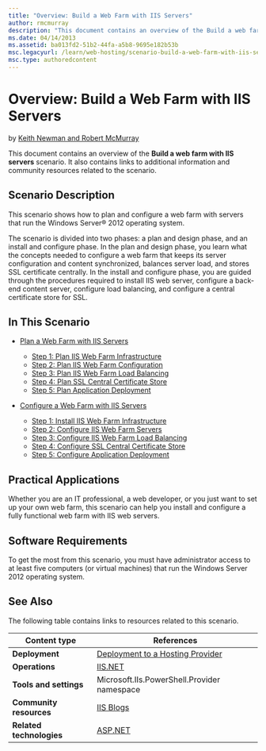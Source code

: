 ```yaml
---
title: "Overview: Build a Web Farm with IIS Servers"
author: rmcmurray
description: "This document contains an overview of the Build a web farm with IIS servers scenario. It also contains links to additional information and community resource..."
ms.date: 04/14/2013
ms.assetid: ba013fd2-51b2-44fa-a5b8-9695e182b53b
msc.legacyurl: /learn/web-hosting/scenario-build-a-web-farm-with-iis-servers/overview-build-a-web-farm-with-iis-servers
msc.type: authoredcontent
---
```

Overview: Build a Web Farm with IIS Servers
====================
by [Keith Newman and Robert McMurray](https://github.com/rmcmurray)

This document contains an overview of the **Build a web farm with IIS servers** scenario. It also contains links to additional information and community resources related to the scenario.

## Scenario Description

This scenario shows how to plan and configure a web farm with servers that run the Windows Server® 2012 operating system.

The scenario is divided into two phases: a plan and design phase, and an install and configure phase. In the plan and design phase, you learn what the concepts needed to configure a web farm that keeps its server configuration and content synchronized, balances server load, and stores SSL certificate centrally. In the install and configure phase, you are guided through the procedures required to install IIS web server, configure a back-end content server, configure load balancing, and configure a central certificate store for SSL.

## In This Scenario

- [Plan a Web Farm with IIS Servers](plan-a-web-farm-with-iis-servers.md)

    - [Step 1: Plan IIS Web Farm Infrastructure](planning-step-1-plan-iis-web-farm-infrastructure.md)
    - [Step 2: Plan IIS Web Farm Configuration](planning-step-2-plan-iis-web-farm-configuration.md)
    - [Step 3: Plan IIS Web Farm Load Balancing](planning-step-3-plan-iis-web-farm-load-balancing.md)
    - [Step 4: Plan SSL Central Certificate Store](planning-step-4-plan-ssl-central-certificate-store.md)
    - [Step 5: Plan Application Deployment](planning-step-5-plan-application-deployment.md)
- [Configure a Web Farm with IIS Servers](configure-a-web-farm-with-iis-servers.md)

    - [Step 1: Install IIS Web Farm Infrastructure](configuring-step-1-install-iis-web-farm-infrastructure.md)
    - [Step 2: Configure IIS Web Farm Servers](configuring-step-2-configure-iis-web-farm-servers.md)
    - [Step 3: Configure IIS Web Farm Load Balancing](configuring-step-3-configure-iis-web-farm-load-balancing.md)
    - [Step 4: Configure SSL Central Certificate Store](configuring-step-4-configure-ssl-central-certificate-store.md)
    - [Step 5: Configure Application Deployment](configuring-step-5-configure-application-deployment.md)

## Practical Applications

Whether you are an IT professional, a web developer, or you just want to set up your own web farm, this scenario can help you install and configure a fully functional web farm with IIS web servers.

## Software Requirements

To get the most from this scenario, you must have administrator access to at least five computers (or virtual machines) that run the Windows Server 2012 operating system.

## See Also

The following table contains links to resources related to this scenario.

| Content type | References |
| --- | --- |
| **Deployment** | [Deployment to a Hosting Provider](https://www.asp.net/web-forms/tutorials/deployment-to-a-hosting-provider/deployment-to-a-hosting-provider-introduction-1-of-12) | [Web Deploy 2.0](https://www.iis.net/downloads/microsoft/web-deploy) |
| **Operations** | [IIS.NET](https://www.iis.net/) | [IIS Learning Center](https://www.iis.net/learn) |
| **Tools and settings** | Microsoft.IIs.PowerShell.Provider namespace |
| **Community resources** | [IIS Blogs](https://blogs.iis.net/) | [IIS Forums](https://forums.iis.net/) | [Robert McMurray's Blog](https://blogs.msdn.com/b/robert_mcmurray/) | [Scott Forsyth's Blog](https://blogs.iis.net/owscott/default.aspx) | [Steve Schofield's Blog](https://blogs.iis.net/steveschofield/default.aspx) |
| **Related technologies** | [ASP.NET](https://www.asp.net/) | [ASP.NET Web Projects](https://msdn.microsoft.com/en-us/library/ywdtth2f.aspx) |